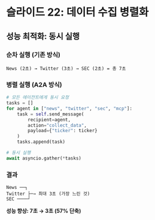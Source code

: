 # 슬라이드 22: 데이터 수집 병렬화

## 성능 최적화: 동시 실행

### 순차 실행 (기존 방식)
```
News (2초) → Twitter (3초) → SEC (2초) = 총 7초
```

### 병렬 실행 (A2A 방식)
```python
# 모든 에이전트에게 동시 요청
tasks = []
for agent in ["news", "twitter", "sec", "mcp"]:
    task = self.send_message(
        recipient=agent,
        action="collect_data",
        payload={"ticker": ticker}
    )
    tasks.append(task)

# 동시 실행
await asyncio.gather(*tasks)
```

### 결과
```
News ──┐
Twitter ├─→ 최대 3초 (가장 느린 것)
SEC ────┘
```

**성능 향상: 7초 → 3초 (57% 단축)**